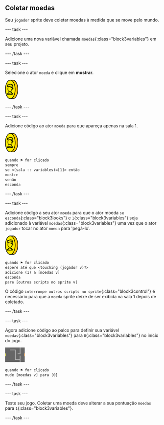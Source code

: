 ## Coletar moedas

Seu `jogador` sprite deve coletar moedas à medida que se move pelo mundo.

--- task ---

Adicione uma nova variável chamada `moedas`{:class="block3variables"} em seu projeto.

--- /task ---

--- task ---

Selecione o ator `moeda` e clique em **mostrar**.

![captura de tela](images/coin.png)

--- /task ---

--- task ---

Adicione código ao ator `moeda` para que apareça apenas na sala 1.

![captura de tela](images/coin.png)

```blocks3
quando ⚑ for clicado
sempre 
se <(sala :: variables)=[1]> então 
mostre
senão 
esconda
```

--- /task ---

--- task ---

Adicione código a seu ator `moeda` para que o ator moeda `se esconda`{:class="block3looks"} e `1`{:class="block3variables"} seja adicionado à variável `moedas`{:class="block3variables"} uma vez que o ator `jogador` tocar no ator `moeda` para 'pegá-lo'.

![moeda](images/coin.png)

```blocks3
quando ⚑ for clicado
espere até que <touching (jogador v)?>
adicione (1) a [moedas v]
esconda
pare [outros scripts no sprite v]
```

O código `interrompe outros scripts no sprite`{:class="block3control"} é necessário para que a `moeda` sprite deixe de ser exibida na sala 1 depois de coletado.

--- /task ---

--- task ---

Agora adicione código ao palco para definir sua variável `moedas`{:class="block3variables"} para `0`{:class="block3variables"} no início do jogo.

![palco](images/stage.png)

```blocks3
quando ⚑ for clicado
mude [moedas v] para [0]
```

--- /task ---

--- task ---

Teste seu jogo. Coletar uma moeda deve alterar a sua pontuação `moedas` para `1`{:class="block3variables"}.

--- /task ---